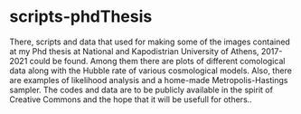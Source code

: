 # scripts-phdThesis
There, scripts and data that used for making some of the images contained at my Phd thesis at National and Kapodistrian University of Athens, 2017-2021 could be found. Among them there are plots of different comological data along with the Hubble rate of various cosmological models. Also, there are examples of likelihood analysis and a home-made Metropolis-Hastings sampler. The codes and data are to be publicly available in the spirit of Creative Commons and the hope that it will be usefull for others..
